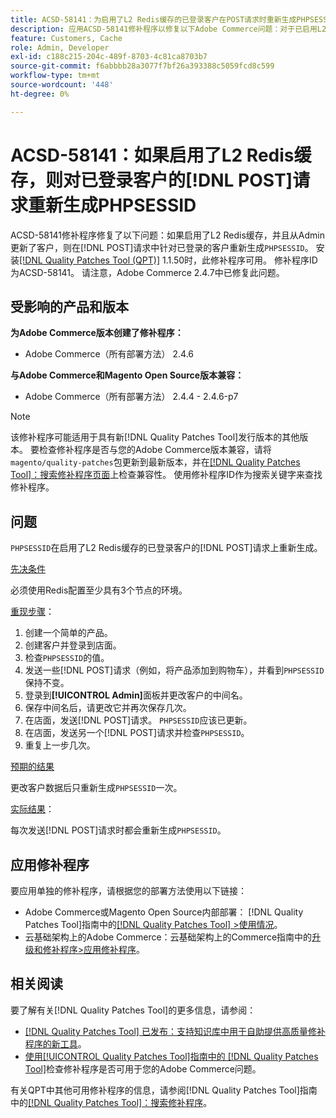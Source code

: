 ```yaml
---
title: ACSD-58141：为启用了L2 Redis缓存的已登录客户在POST请求时重新生成PHPSESSID
description: 应用ACSD-58141修补程序以修复以下Adobe Commerce问题：对于已启用L2 Redis缓存的登录客户，在店面区域的POST请求上重新生成“PHPSESSID”，并且通过Admin更新该客户。
feature: Customers, Cache
role: Admin, Developer
exl-id: c188c215-204c-489f-8703-4c81ca8703b7
source-git-commit: f6abbbb28a3077f7bf26a393388c5059fcd8c599
workflow-type: tm+mt
source-wordcount: '448'
ht-degree: 0%

---
```


# ACSD-58141：如果启用了L2 Redis缓存，则对已登录客户的[!DNL POST]请求重新生成PHPSESSID

ACSD-58141修补程序修复了以下问题：如果启用了L2 Redis缓存，并且从Admin更新了客户，则在[!DNL POST]请求中针对已登录的客户重新生成`PHPSESSID`。 安装[[!DNL Quality Patches Tool (QPT)]](https://experienceleague.adobe.com/en/docs/commerce-knowledge-base/kb/announcements/commerce-announcements/magento-quality-patches-released-new-tool-to-self-serve-quality-patches) 1.1.50时，此修补程序可用。 修补程序ID为ACSD-58141。 请注意，Adobe Commerce 2.4.7中已修复此问题。

## 受影响的产品和版本

**为Adobe Commerce版本创建了修补程序：**

* Adobe Commerce（所有部署方法） 2.4.6

**与Adobe Commerce和Magento Open Source版本兼容：**

* Adobe Commerce（所有部署方法） 2.4.4 - 2.4.6-p7

>[!NOTE]
>
>该修补程序可能适用于具有新[!DNL Quality Patches Tool]发行版本的其他版本。 要检查修补程序是否与您的Adobe Commerce版本兼容，请将`magento/quality-patches`包更新到最新版本，并在[[!DNL Quality Patches Tool]：搜索修补程序页面](https://experienceleague.adobe.com/tools/commerce-quality-patches/index.html)上检查兼容性。 使用修补程序ID作为搜索关键字来查找修补程序。

## 问题

`PHPSESSID`在启用了L2 Redis缓存的已登录客户的[!DNL POST]请求上重新生成。

<u>先决条件</u>

必须使用Redis配置至少具有3个节点的环境。

<u>重现步骤</u>：

1. 创建一个简单的产品。
1. 创建客户并登录到店面。
1. 检查`PHPSESSID`的值。
1. 发送一些[!DNL POST]请求（例如，将产品添加到购物车），并看到`PHPSESSID`保持不变。
1. 登录到&#x200B;**[!UICONTROL Admin]**&#x200B;面板并更改客户的中间名。
1. 保存中间名后，请更改它并再次保存几次。
1. 在店面，发送[!DNL POST]请求。 `PHPSESSID`应该已更新。
1. 在店面，发送另一个[!DNL POST]请求并检查`PHPSESSID`。
1. 重复上一步几次。

<u>预期的结果</u>

更改客户数据后只重新生成`PHPSESSID`一次。

<u>实际结果</u>：

每次发送[!DNL POST]请求时都会重新生成`PHPSESSID`。

## 应用修补程序

要应用单独的修补程序，请根据您的部署方法使用以下链接：

* Adobe Commerce或Magento Open Source内部部署： [!DNL Quality Patches Tool]指南中的[[!DNL Quality Patches Tool] >使用情况](/help/tools/quality-patches-tool/usage.md)。
* 云基础架构上的Adobe Commerce：云基础架构上的Commerce指南中的[升级和修补程序>应用修补程序](https://experienceleague.adobe.com/docs/commerce-cloud-service/user-guide/develop/upgrade/apply-patches.html)。

## 相关阅读

要了解有关[!DNL Quality Patches Tool]的更多信息，请参阅：

* [[!DNL Quality Patches Tool] 已发布：支持知识库中用于自助提供高质量修补程序的新工具](https://experienceleague.adobe.com/en/docs/commerce-knowledge-base/kb/announcements/commerce-announcements/magento-quality-patches-released-new-tool-to-self-serve-quality-patches)。
* [使用[!UICONTROL Quality Patches Tool]指南中的 [!DNL Quality Patches Tool]](/help/tools/quality-patches-tool/patches-available-in-qpt/check-patch-for-magento-issue-with-magento-quality-patches.md)检查修补程序是否可用于您的Adobe Commerce问题。


有关QPT中其他可用修补程序的信息，请参阅[!DNL Quality Patches Tool]指南中的[[!DNL Quality Patches Tool]：搜索修补程序](https://experienceleague.adobe.com/tools/commerce-quality-patches/index.html)。
